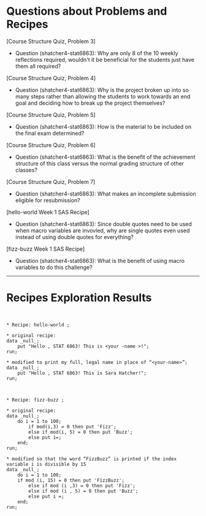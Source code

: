 
# Questions about Problems and Recipes



[Course Structure Quiz, Problem 3]
* Question (shatcher4-stat6863): Why are only 8 of the 10 weekly reflections required, wouldn't it be beneficial for the students just have them all required?



[Course Structure Quiz, Problem 4]
* Question (shatcher4-stat6863): Why is the project broken up into so many steps rather than allowing the students to work towards an end goal and deciding how to break up the project themselves?



[Course Structure Quiz, Problem 5]
* Question (shatcher4-stat6863): How is the material to be included on the final exam determined?



[Course Structure Quiz, Problem 6]
* Question (shatcher4-stat6863): What is the benefit of the achievement structure of this class versus the normal grading structure of other classes?



[Course Structure Quiz, Problem 7]
* Question (shatcher4-stat6863): What makes an incomplete submission eligible for resubmission?



[hello-world Week 1 SAS Recipe]
* Question (shatcher4-stat6863): Since double quotes need to be used when macro variables are invovled, why are single quotes even used instead of using double quotes for everything?



[fizz-buzz Week 1 SAS Recipe]
* Question (shatcher4-stat6863): What is the benefit of using macro variables to do this challenge?



***



# Recipes Exploration Results



```


* Recipe: hello-world ;

* original recipe:
data _null_;
    put "Hello , STAT 6863! This is <your -name >!";
run;

* modified to print my full, legal name in place of “<your-name>”;
data _null_;
    put "Hello , STAT 6863! This is Sara Hatcher!";
run;



* Recipe: fizz-buzz ;

* original recipe:
data _null_;
    do i = 1 to 100;
        if mod(i,3) = 0 then put 'Fizz';
        else if mod(i, 5) = 0 then put 'Buzz';
        else put i=;
    end;
run;

* modified so that the word “FizzBuzz” is printed if the index variable i is divisible by 15
data _null_;
    do i = 1 to 100;
	if mod (i, 15) = 0 then put 'FizzBuzz';
        else if mod (i ,3) = 0 then put 'Fizz';
        else if mod (i , 5) = 0 then put 'Buzz';
        else put i =;
    end;
run;



```
